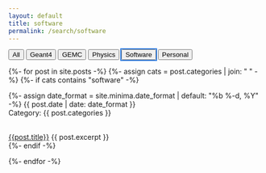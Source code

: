 ```yaml
---
layout: default
title: software
permalink: /search/software
---
```



<div id="html_button_selector">
<div class="button-group">
<button onclick="my_select('all')      ; "                                     > All      </button>
<button onclick="my_select('geant4')   ; "                                     > Geant4   </button>
<button onclick="my_select('gemc')     ; "                                     > GEMC     </button>
<button onclick="my_select('physics')  ; "                                     > Physics  </button>
<button onclick="my_select('software') ; " style="outline: 2px solid #2a7ae2;" > Software </button>
<button onclick="my_select('personal') ; "                                     > Personal </button>
</div>
</div>

<div id="html_content_selector">

{%- for post in site.posts -%}
{%- assign cats = post.categories | join: " " -%}
{%- if cats contains "software" -%}

{%- assign date_format = site.minima.date_format | default: "%b %-d, %Y" -%}
<span class="post-meta">{{ post.date | date: date_format }}<br></span>
<span class="post-meta">Category: {{ post.categories }}</span>

<br/>
<a href="{{ post.url | relative_url }}">{{post.title}}</a>
{{ post.excerpt }}
<br/>
{%- endif -%}

{%- endfor -%}

</div>

